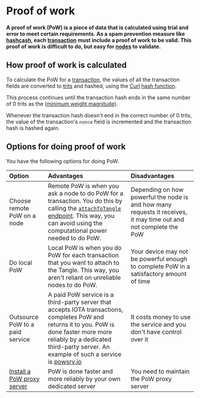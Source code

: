 # Proof of work

**A proof of work (PoW) is a piece of data that is calculated using trial and error to meet certain requirements. As a spam prevention measure like [hashcash](https://en.wikipedia.org/wiki/Hashcash), each [transaction](../basics/transactions.md) must include a proof of work to be valid. This proof of work is difficult to do, but easy for [nodes](../basics/nodes.md) to validate.**

## How proof of work is calculated

To calculate the PoW for a [transaction](../basics/transactions.md), the values of all the transaction fields are converted to [trits](../basics/ternary.md) and hashed, using the [Curl](https://github.com/iotaledger?utf8=%E2%9C%93&q=curl&type=&language=) [hash function](https://en.wikipedia.org/wiki/Hash_function).

This process continues until the transaction hash ends in the same number of 0 trits as the ([minimum weight magnitude](root://getting-started/0.1/basics/proof-of-work.md#minimum-weight-magnitude)).

Whenever the transaction hash doesn't end in the correct number of 0 trits, the value of the transaction's `nonce` field is incremented and the transaction hash is hashed again.

## Options for doing proof of work

You have the following options for doing PoW.

|**Option**|**Advantages**|**Disadvantages**|
|:-------|:---------|:------------|
|Choose remote PoW on a node|Remote PoW is when you ask a node to do PoW for a transaction. You do this by calling the [`attachToTangle` endpoint](root://node-software/0.1/iri/references/api-reference.md#attachToTangle). This way, you can avoid using the computational power needed to do PoW.|Depending on how powerful the node is and how many requests it receives, it may time out and not complete the PoW |
|Do local PoW|Local PoW is when you do PoW for each transaction that you want to attach to the Tangle. This way, you aren't reliant on unreliable nodes to do PoW.|Your device may not be powerful enough to complete PoW in a satisfactory amount of time|
|Outsource PoW to a paid service|A paid PoW service is a third-party server that accepts IOTA transactions, completes PoW and returns it to you. PoW is done faster more more reliably by a dedicated third-party server. An example of such a service is [powsrv.io](https://powsrv.io/#quickstart)|It costs money to use the service and you don't have control over it|
|[Install a PoW proxy server](root://node-software/0.1/iri/how-to-guides/install-a-pow-proxy.md)|PoW is done faster and more reliably by your own dedicated server|You need to maintain the PoW proxy server|
